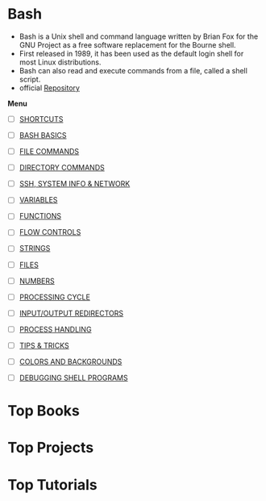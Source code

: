 #  Bash 
- Bash is a Unix shell and command language written by Brian Fox for the GNU Project as a free software replacement for the Bourne shell. 
- First released in 1989, it has been used as the default login shell for most Linux distributions. 
- Bash can also read and execute commands from a file, called a shell script.
- official [Repository](git.savannah.gnu.org/cgit/bash.git)


**Menu**
 
 - [ ] [SHORTCUTS](bash.md#shortcuts)  
- [ ]  [BASH BASICS](bash.md#bash-basics)
 - [ ] [FILE COMMANDS](bash.md#FILE-COMMANDS)
 - [ ] [DIRECTORY COMMANDS](bash.md#DIRECTORY-COMMANDS)
 - [ ] [SSH, SYSTEM INFO & NETWORK](bash.md#ssh-system-info--network-commands)
 - [ ] [VARIABLES](bash.md#VARIABLES)
 - [ ] [FUNCTIONS](bash.md#FUNCTIONS)
 - [ ] [FLOW CONTROLS](bash.md#FLOW-CONTROLS)
 - [ ] [STRINGS](bash.md#STRINGS)
 - [ ] [FILES](bash.md#FILES)
 - [ ] [NUMBERS](bash.md#NUMBERS)
 - [ ] [PROCESSING CYCLE](bash.md#PROCESSING-CYCLE)
 - [ ] [INPUT/OUTPUT REDIRECTORS](bash.md#INPUT/OUTPUT-REDIRECTORS)
 - [ ] [PROCESS HANDLING](bash.md#PROCESS-HANDLING)
 - [ ] [TIPS & TRICKS](bash.md#TIPS-&-TRICKS)
 - [ ] [COLORS AND BACKGROUNDS](bash.md#COLORS-AND-BACKGROUNDS)
 - [ ] [DEBUGGING SHELL PROGRAMS](bash.md#DEBUGGING-SHELL-PROGRAMS)


# Top Books 

# Top Projects 

# Top Tutorials 

